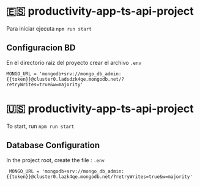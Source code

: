 # 🇪🇸 productivity-app-ts-api-project

Para iniciar ejecuta `npm run start`

## Configuracion BD

En el directorio raiz del proyecto crear el archivo `.env`

```
MONGO_URL = 'mongodb+srv://mongo_db_admin:{{token}}@cluster0.ladsdzk4qe.mongodb.net/?retryWrites=true&w=majority'
```

# 🇺🇸 productivity-app-ts-api-project

To start, run `npm run start`

## Database Configuration

In the project root, create the file : `.env`

```
 MONGO_URL = 'mongodb+srv://mongo_db_admin:{{token}}@cluster0.lazk4qe.mongodb.net/?retryWrites=true&w=majority'
```
